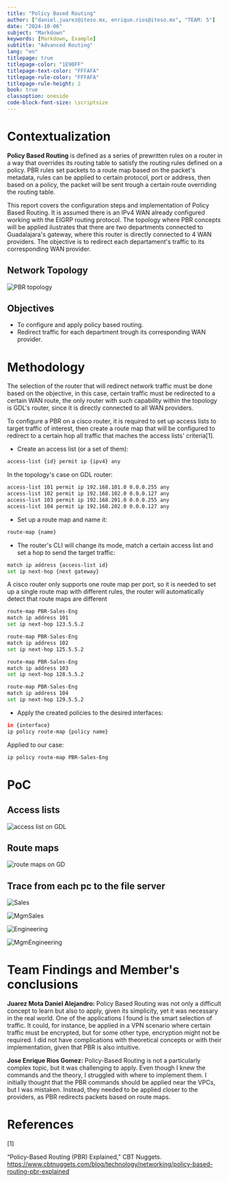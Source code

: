 ```yaml
---
title: "Policy Based Routing"
author: ["daniel.juarez@iteso.mx, enrique.rios@iteso.mx", "TEAM: 5"]
date: "2024-10-06"
subject: "Markdown"
keywords: [Markdown, Example]
subtitle: "Advanced Routing"
lang: "en"
titlepage: true
titlepage-color: "1E90FF"
titlepage-text-color: "FFFAFA"
titlepage-rule-color: "FFFAFA"
titlepage-rule-height: 2
book: true
classoption: oneside
code-block-font-size: \scriptsize
---
```


# Contextualization

**Policy Based Routing** is defined as a series of prewritten rules on a router in a way that overrides its routing table to satisfy the routing rules defined on a policy. PBR rules set packets to a route map based on the packet's metadata, rules can be applied to certain protocol, port or address, then based on a policy, the packet will be sent trough a certain route overriding the routing table.

This report covers the configuration steps and implementation of Policy Based Routing. It is assumed there is an IPv4 WAN already configured working with the EIGRP routing protocol. The topology where PBR concepts will be applied ilustrates that there are two departments connected to Guadalajara's gateway, where this router is directly connected to 4 WAN providers. The objective is to redirect each departament's traffic to its corresponding WAN provider.

## Network Topology

![PBR topology](PBR.png)


## Objectives

- To configure and apply policy based routing.
- Redirect traffic for each department trough its corresponding WAN provider.


# Methodology

The selection of the router that will redirect network traffic must be done based on the objective, in this case, certain traffic must be redirected to a certain WAN route, the only router with such capability within the topology is GDL's router, since it is directly connected to all WAN providers.

To configure a PBR on a cisco router, it is required to set up access lists to target traffic of interest, then create a route map that will be configured to redirect to a certain hop all traffic that maches the access lists' criteria[1].

- Create an access list (or a set of them):
  
```bash
access-list {id} permit ip {ipv4} any
```

In the topology's case on GDL router:

```bash
access-list 101 permit ip 192.168.101.0 0.0.0.255 any
access-list 102 permit ip 192.168.102.0 0.0.0.127 any
access-list 103 permit ip 192.168.201.0 0.0.0.255 any
access-list 104 permit ip 192.168.202.0 0.0.0.127 any
```

- Set up a route map and name it:

```bash
route-map {name}
```

- The router's CLI will change its mode, match a certain access list and set a hop to send the target traffic:

```bash
match ip address {access-list id}
set ip next-hop {next gateway}
```

A cisco router only supports one route map per port, so it is needed to set up a single route map with different rules, the router will automatically detect that route maps are different

```bash
route-map PBR-Sales-Eng 
match ip address 101
set ip next-hop 123.5.5.2

route-map PBR-Sales-Eng 
match ip address 102
set ip next-hop 125.5.5.2

route-map PBR-Sales-Eng 
match ip address 103
set ip next-hop 128.5.5.2

route-map PBR-Sales-Eng 
match ip address 104
set ip next-hop 129.5.5.2
```

- Apply the created policies to the desired interfaces:

```bash
in {interface}
ip policy route-map {policy name}
```

Applied to our case:

```bash
ip policy route-map PBR-Sales-Eng
```

# PoC

## Access lists 

![access list on GDL](image.png)

## Route maps

![route maps on GD](image-1.png)

## Trace from each pc to the file server

![Sales](image-2.png)

![MgmSales](image-3.png)

![Engineering](image-4.png)

![MgmEngineering](image-5.png)

# Team Findings and Member's conclusions

**Juarez Mota Daniel Alejandro:** Policy Based Routing was not only a difficult concept to learn but also to apply, given its simplicity, yet it was necessary in the real world. One of the applications I found is the smart selection of traffic. It could, for instance, be applied in a VPN scenario where certain traffic must be encrypted, but for some other type, encryption might not be required. I did not have complications with theoretical concepts or with their implementation, given that PBR is also intuitive.

**Jose Enrique Rios Gomez:** Policy-Based Routing is not a particularly complex topic, but it was challenging to apply. Even though I knew the commands and the theory, I struggled with where to implement them. I initially thought that the PBR commands should be applied near the VPCs, but I was mistaken. Instead, they needed to be applied closer to the providers, as PBR redirects packets based on route maps.

# References

[1] 

“Policy-Based Routing (PBR) Explained,” CBT Nuggets. https://www.cbtnuggets.com/blog/technology/networking/policy-based-routing-pbr-explained

‌
